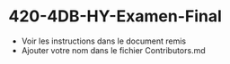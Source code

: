 # 420-4DB-HY-Examen-Final

- Voir les instructions dans le document remis
- Ajouter votre nom dans le fichier Contributors.md